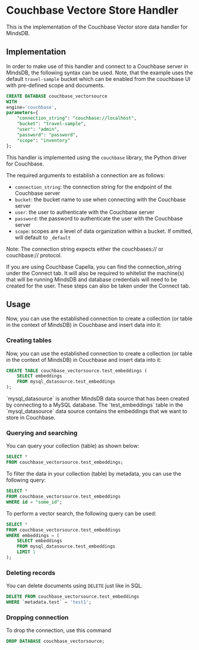 # Couchbase Vectore Store Handler

This is the implementation of the Couchbase Vector store data handler for MindsDB.

## Implementation

In order to make use of this handler and connect to a Couchbase server in MindsDB, the following syntax can be used. Note, that the example uses the default `travel-sample` bucket which can be enabled from the couchbase UI with pre-defined scope and documents. 

```sql
CREATE DATABASE couchbase_vectorsource
WITH
engine='couchbase',
parameters={
    "connection_string": "couchbase://localhost",
    "bucket": "travel-sample",
    "user": "admin",
    "password": "password",
    "scope": "inventory"
};
```

This handler is implemented using the `couchbase` library, the Python driver for Couchbase.

The required arguments to establish a connection are as follows:
* `connection_string`: the connection string for the endpoint of the Couchbase server
* `bucket`: the bucket name to use when connecting with the Couchbase server
* `user`: the user to authenticate with the Couchbase server
* `password`: the password to authenticate the user with the Couchbase server
* `scope`:  scopes are a level of data organization within a bucket. If omitted, will default to `_default`

Note: The connection string expects either the couchbases:// or couchbase:// protocol.

<Tip>
If you are using Couchbase Capella, you can find the connection_string under the Connect tab.
It will also be required to whitelist the machine(s) that will be running MindsDB and database credentials will need to be created for the user. These steps can also be taken under the Connect tab.
</Tip>

## Usage

Now, you can use the established connection to create a collection (or table in the context of MindsDB) in Couchbase and insert data into it:

### Creating tables

Now, you can use the established connection to create a collection (or table in the context of MindsDB) in Couchbase and insert data into it:

```sql
CREATE TABLE couchbase_vectorsource.test_embeddings (
    SELECT embeddings
    FROM mysql_datasource.test_embeddings
);
```

<Note>
`mysql_datasource` is another MindsDB data source that has been created by connecting to a MySQL database. The `test_embeddings` table in the `mysql_datasource` data source contains the embeddings that we want to store in Couchbase.
</Note>

### Querying and searching

You can query your collection (table) as shown below:

```sql
SELECT * 
FROM couchbase_vectorsource.test_embeddings;
```

To filter the data in your collection (table) by metadata, you can use the following query:

```sql
SELECT * 
FROM couchbase_vectorsource.test_embeddings
WHERE id = "some_id";

```

To perform a vector search, the following query can be used:

```sql
SELECT *
FROM couchbase_vectorsource.test_embeddings
WHERE embeddings = (
    SELECT embeddings
    FROM mysql_datasource.test_embeddings
    LIMIT 1
);
```

### Deleting records

You can delete documents using `DELETE` just like in SQL.


```sql
DELETE FROM couchbase_vectorsource.test_embeddings
WHERE `metadata.test` = 'test1';
```

### Dropping connection

To drop the connection, use this command

```sql
DROP DATABASE couchbase_vectorsource;
```